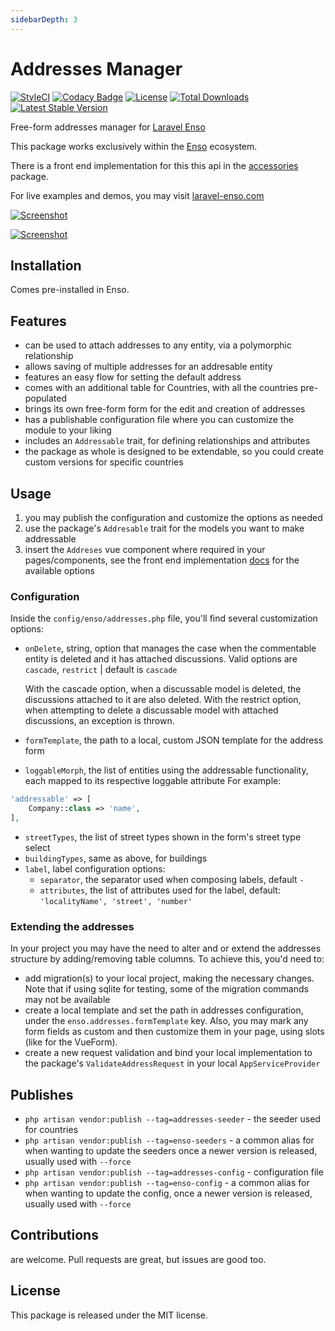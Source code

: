 ```yaml
---
sidebarDepth: 3
---
```


# Addresses Manager

[![StyleCI](https://styleci.io/repos/113445673/shield?branch=master)](https://styleci.io/repos/113445673)
[![Codacy Badge](https://api.codacy.com/project/badge/Grade/1bd97370791b452f977c70e9ae39c72c)](https://www.codacy.com/app/mihai-ocneanu/AddressesManager?utm_source=github.com&amp;utm_medium=referral&amp;utm_content=laravel-enso/AddressesManager&amp;utm_campaign=Badge_Grade)
[![License](https://poser.pugx.org/laravel-enso/addressesmanager/license)](https://packagist.org/packages/laravel-enso/addressesmanager)
[![Total Downloads](https://poser.pugx.org/laravel-enso/addressesmanager/downloads)](https://packagist.org/packages/laravel-enso/addressesmanager)
[![Latest Stable Version](https://poser.pugx.org/laravel-enso/addressesmanager/version)](https://packagist.org/packages/laravel-enso/addressesmanager)

Free-form addresses manager for [Laravel Enso](https://github.com/laravel-enso/Enso)

This package works exclusively within the [Enso](https://github.com/laravel-enso/Enso) ecosystem.

There is a front end implementation for this this api in the [accessories](https://github.com/enso-ui/accessories) package.

For live examples and demos, you may visit [laravel-enso.com](https://www.laravel-enso.com)

[![Screenshot](https://laravel-enso.github.io/addressesmanager/screenshots/bulma_041_thumb.png)](https://laravel-enso.github.io/addressesmanager/screenshots/bulma_041.png)

[![Screenshot](https://laravel-enso.github.io/addressesmanager/screenshots/bulma_042_thumb.png)](https://laravel-enso.github.io/addressesmanager/screenshots/bulma_042.png)

## Installation

Comes pre-installed in Enso.

## Features

- can be used to attach addresses to any entity, via a polymorphic relationship
- allows saving of multiple addresses for an addresable entity
- features an easy flow for setting the default address 
- comes with an additional table for Countries, with all the countries pre-populated
- brings its own free-form form for the edit and creation of addresses
- has a publishable configuration file where you can customize the module to your liking 
- includes an `Addressable` trait, for defining relationships and attributes
- the package as whole is designed to be extendable, so you could create custom versions for specific countries

## Usage

1. you may publish the configuration and customize the options as needed
2. use the package's `Addresable` trait for the models you want to make addressable
3. insert the `Addreses` vue component where required in your pages/components, see the 
front end implementation [docs](https://docs.laravel-enso.com/frontend/accessories.html#addresses) for the available options

### Configuration

Inside the `config/enso/addresses.php` file, you'll find several customization options:
- `onDelete`, string, option that manages the case when the commentable entity is deleted and it has attached discussions.
Valid options are `cascade`, `restrict` | default is `cascade`

    With the cascade option, when a discussable model is deleted, the discussions attached to it are also deleted. 
    With the restrict option,  when attempting to delete a discussable model with attached discussions, an exception is thrown.
- `formTemplate`, the path to a local, custom JSON template for the address form 
- `loggableMorph`, the list of entities using the addressable functionality, each mapped to its respective loggable attribute
For example: 
```php
'addressable' => [
    Company::class => 'name',
],
```
- `streetTypes`, the list of street types shown in the form's street type select
- `buildingTypes`, same as above, for buildings
- `label`, label configuration options:
    - `separator`, the separator used when composing labels, default `-`
    - `attributes`, the list of attributes used for the label, default: `'localityName', 'street', 'number'`

### Extending the addresses

In your project you may have the need to alter and or extend the addresses structure by adding/removing table columns.
To achieve this, you'd need to:
- add migration(s) to your local project, making the necessary changes. Note that if using sqlite for testing, 
some of the migration commands may not be available
- create a local template and set the path in addresses configuration, under the `enso.addresses.formTemplate` key.
Also, you may mark any form fields as custom and then customize them in your page, using slots (like for the VueForm). 
- create a new request validation and bind your local implementation to the package's `ValidateAddressRequest`
 in your local `AppServiceProvider`

## Publishes

- `php artisan vendor:publish --tag=addresses-seeder` - the seeder used for countries
- `php artisan vendor:publish --tag=enso-seeders` - a common alias for when wanting to update the seeders
once a newer version is released, usually used with `--force` 
- `php artisan vendor:publish --tag=addresses-config` - configuration file
- `php artisan vendor:publish --tag=enso-config` - a common alias for when wanting to update the config,
once a newer version is released, usually used with `--force`

## Contributions

are welcome. Pull requests are great, but issues are good too.

## License

This package is released under the MIT license.
